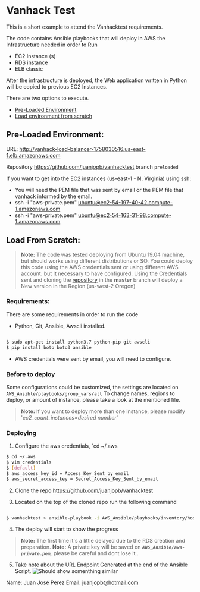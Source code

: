 # Vanhack Test


This is a short example to attend the Vanhacktest requirements.

The code contains Ansible playbooks that will deploy in AWS the Infrastructure needed in order to Run 
- EC2 Instance (s)
- RDS instance 
- ELB classic

After the infrastructure is deployed, the Web application written in Python will be copied to previous EC2 Instances.

  
There are two options to execute.
-  [Pre-Loaded Environment](#Pre-Loaded-Environment)
-  [Load environment from scratch](#Load-environment-from-scratch)

  

## Pre-Loaded Environment:

URL: http://vanhack-load-balancer-1758030516.us-east-1.elb.amazonaws.com

Repository https://github.com/juanjopb/vanhacktest branch `preloaded`

  

If you want to get into the EC2 instances (us-east-1 - N. Virginia) using ssh:

- You will need the PEM file that was sent by email or the PEM file that vanhack informed by the email.
- ssh -i "aws-private.pem" ubuntu@ec2-54-197-40-42.compute-1.amazonaws.com
- ssh -i "aws-private.pem" ubuntu@ec2-54-163-31-98.compute-1.amazonaws.com

  
  

## Load From Scratch: 

>  **Note:** The code was tested deploying from Ubuntu 19.04 machine, but should works using different distributions or SO.
>  You could deploy this code using the AWS credentials sent or using different AWS account. but It necessary to have configured.
>  Using the Credentials sent and cloning the [repository](https://github.com/juanjopb/vanhacktest) in the **master** branch will deploy a New version in the Region (us-west-2 Oregon)

### Requirements:
There are some requirements in order to run the code 
- Python, Git, Ansible, Awscli installed.
```sh

$ sudo apt-get install python3.7 python-pip git awscli
$ pip install boto boto3 ansible

```
- AWS credentials were sent by email, you will need to configure.

  

### Before to deploy

Some configurations could be customized, the settings are located on `AWS_Ansible/playbooks/group_vars/all`
To change names, regions to deploy, or amount of instance, please take a look at the mentioned file.
>  **Note:** If you want to deploy more than one instance, please modify '*ec2_count_instances=desired number*'

### Deploying

1. Configure the aws credentials, `cd ~/.aws

```sh
$ cd ~/.aws
$ vim credentials
$ [default]
$ aws_access_key_id = Access_Key_Sent_by_email
$ aws_secret_access_key = Secret_Access_Key_Sent_by_email

```

2. Clone the repo https://github.com/juanjopb/vanhacktest

3. Located on the top of the cloned repo run the following command

```sh

$ vanhacktest > ansible-playbook -i AWS_Ansible/playbooks/inventory/hosts AWS_Ansible/playbooks/All-tasks.yml -e 'ansible_python_interpreter=/usr/bin/python3'

```
4. The deploy will start to show the progress 

>  **Note:** The first time it's a little delayed due to the RDS creation and preparation.
>  **Note:** A private key will be saved on ***`AWS_Ansible/aws-private.pem`,*** please be careful and dont lose it..

5. Take note about the URL Endpoint Generated at the end of the Ansible Script.
 ![Should show somenthing similar](s3://juanjosepb/vanhacktest/ansible-final-information.png)
 
  
Name: Juan José Perez
Email: juanjopb@hotmail.com

  
  
  
  